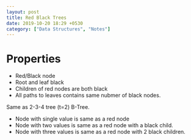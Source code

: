 ```yaml
---
layout: post
title: Red Black Trees
date: 2019-10-20 18:29 +0530
category: ["Data Structures", "Notes"]
---
```

# Properties

- Red/Black node
- Root and leaf black
- Children of red nodes are both black
- All paths to leaves contains same nubmer of black nodes.

Same as 2-3-4 tree (t=2) B-Tree. 

- Node with single value is same as a red node
- Node with two values is same as a red node with a black child.
- Node with three values is same as a red node with 2 black children.

